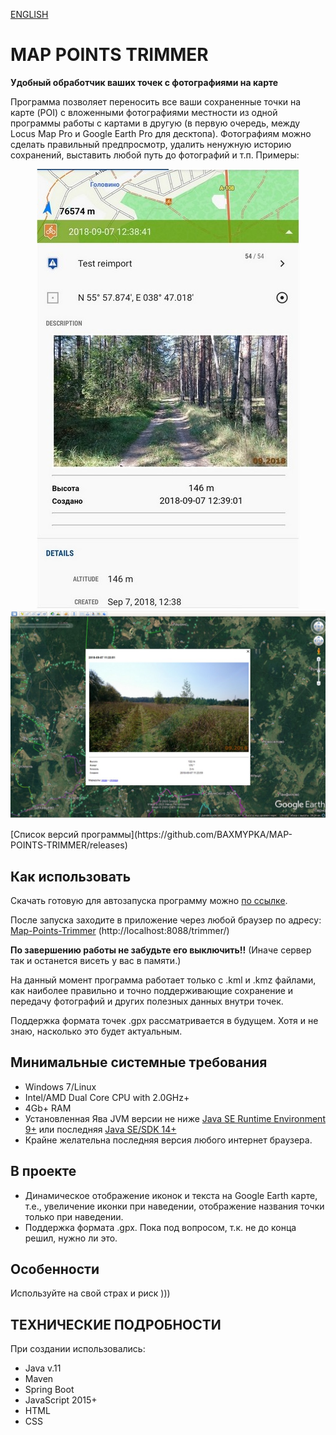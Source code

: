 [ENGLISH](https://github.com/BAXMYPKA/MAP-POINTS-TRIMMER/blob/master/README.md)

# MAP POINTS TRIMMER
**Удобный обработчик ваших точек с фотографиями на карте**

Программа позволяет переносить все ваши сохраненные точки на карте (POI) с вложенными фотографиями местности из одной программы работы с картами в другую (в первую очередь, между Locus Map Pro и Google Earth Pro для десктопа).
Фотографиям можно сделать правильный предпросмотр, удалить ненужную историю сохранений, выставить любой путь до фотографий и т.п.
Примеры:
<p align="center">
  <img src="https://github.com/BAXMYPKA/MAP-POINTS-TRIMMER/blob/master/src/main/resources/static/img/locusScreenshot420x700.jpg" width="420" alt="Locus Map Pro point with photo" title="Locus Map Pro point with photo">
  <img src="https://github.com/BAXMYPKA/MAP-POINTS-TRIMMER/blob/master/src/main/resources/static/img/GEscreenshot1060x700.jpg" width="600" alt="Google Earth Pro photo display" title="Google Earth Pro photo display">
</p>
[Список версий программы](https://github.com/BAXMYPKA/MAP-POINTS-TRIMMER/releases)


## Как использовать
Скачать готовую для автозапуска программу можно [по ссылке](https://github.com/BAXMYPKA/MAP-POINTS-TRIMMER/releases/download/v2.0/MAP-POINTS-TRIMMER.zip).

После запуска заходите в приложение через любой браузер по адресу: [Map-Points-Trimmer](http://localhost:8088/trimmer/) (http://localhost:8088/trimmer/)

**По завершению работы не забудьте его выключить!!** (Иначе сервер так и останется висеть у вас в памяти.)

На данный момент программа работает только с .kml и .kmz файлами, как наиболее правильно и точно поддерживающие сохранение и передачу фотографий и других полезных данных внутри точек.

Поддержка формата точек .gpx рассматривается в будущем. Хотя и не знаю, насколько это будет актуальным.

## Минимальные системные требования
* Windows 7/Linux
* Intel/AMD Dual Core CPU with 2.0GHz+
* 4Gb+ RAM
* Установленная Ява JVM версии не ниже [Java SE Runtime Environment 9+]( https://www.oracle.com/java/technologies/javase/javase9-archive-downloads.html "Where to download and install") или последняя [Java SE/SDK 14+](https://www.oracle.com/java/technologies/javase-downloads.html)
* Крайне желательна последняя версия любого интернет браузера.
 
## В проекте

* Динамическое отображение иконок и текста на Google Earth карте, т.е., увеличение иконки при наведении, отображение названия точки только при наведении.
* Поддержка формата .gpx. Пока под вопросом, т.к. не до конца решил, нужно ли это.

##  Особенности

Используйте на свой страх и риск )))

## ТЕХНИЧЕСКИЕ ПОДРОБНОСТИ

При создании использовались:
* Java v.11
* Maven
* Spring Boot
* JavaScript 2015+
* HTML
* CSS
